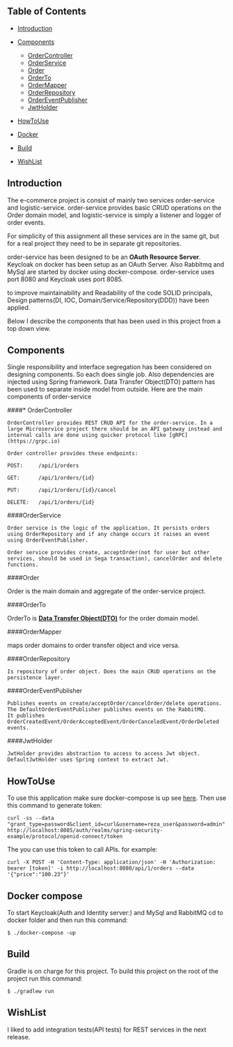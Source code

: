 ## Table of Contents

- [Introduction](#Introduction)
- [Components](#components)
    * [OrderController](#OrderController)
    * [OrderService](#OrderService)    
    * [Order](#Order)    
    * [OrderTo](#OrderTo)    
    * [OrderMapper](#OrderMapper)    
    * [OrderRepository](#OrderRepository)    
    * [OrderEventPublisher](#OrderEventPublisher)    
    * [JwtHolder](#JwtHolder)    

- [HowToUse](#howtouse)    
- [Docker](#docker)

- [Build](#build)

- [WishList](#wishlist)


## Introduction

The e-commerce project is consist of mainly two services order-service and logistic-service. order-service provides
basic CRUD operations on the Order domain model, and logistic-service is simply a listener and logger of order events.

For simplicity of this assignment all these services are in the same git, but for a real project they need to be in separate git repositories.

order-service has been designed to be an **OAuth Resource Server**. Keycloak on docker has been setup as an OAuth Server. 
Also Rabbitmq and MySql are started by docker using docker-compose.
order-service uses port 8080 and Keycloak uses port 8085.

to improve maintainability and Readability of the code SOLID principals, Design patterns(DI, IOC, Domain/Service/Repository(DDD)) have been applied.

Below I describe the components that has been used in this project from a top down view. 

## Components

Single responsibility and interface segregation has been considered on designing components. So each does single job.
Also dependencies are injected using Spring framework. Data Transfer Object(DTO) pattern has been used to separate inside model from outside.
Here are the main components of order-service
 
####* OrderController

    OrderController provides REST CRUD API for the order-service. In a large Microservice project there should be an API gateway instead and internal calls are done using quicker protocol like [gRPC](https://grpc.io) 
    
    Order controller provides these endpoints:
    
    POST:     /api/1/orders
    
    GET:      /api/1/orders/{id}
    
    PUT:      /api/1/orders/{id}/cancel
    
    DELETE:   /api/1/orders/{id}
          
####OrderService

    Order service is the logic of the application. It persists orders using OrderRepository and if any change occurs it raises an event using OrderEventPublisher.
    
    Order service provides create, acceptOrder(not for user but other services, should be used in Sega transaction), cancelOrder and delete functions.
    
####Order

  Order is the main domain and aggregate of the order-service project.

####OrderTo

  OrderTo is [**Data Transfer Object(DTO)**](https://en.wikipedia.org/wiki/Data_transfer_object) for the order domain model.

####OrderMapper

   maps order domains to order transfer object and vice versa.
   
####OrderRepository
    
    Is repository of order object. Does the main CRUD operations on the persistence layer.

####OrderEventPublisher
    
    Publishes events on create/acceptOrder/cancelOrder/delete operations. The DefaultOrderEventPublisher publishes events on the RabbitMQ.
    It publishes OrderCreatedEvent/OrderAcceptedEvent/OrderCanceledEvent/OrderDeleted events.

####JwtHolder

    JwtHolder provides abstraction to access to access Jwt object. DefaultJwtHolder uses Spring context to extract Jwt.

## HowToUse

To use this application make sure docker-compose is up see [here](#docker). Then use this command to generate token:
        
    curl -ss --data "grant_type=password&client_id=curl&username=reza_user&password=admin" http://localhost:8085/auth/realms/spring-security-example/protocol/openid-connect/token

The you can use this token to call APIs. for example:

    curl -X POST -H 'Content-Type: application/json' -H 'Authorization: bearer [token]' -i http://localhost:8080/api/1/orders --data '{"price":"100.23"}'
    
## Docker compose 

To start Keycloak(Auth and Identity server:) and MySql and RabbitMQ cd to docker folder and then run this command: 

    $ ./docker-compose -up

    
## Build 

Gradle is on charge for this project.
To build this project on the root of the project run this command:

    $ ./gradlew run
    
## WishList

I liked to add integration tests(API tests) for REST services in the next release. 